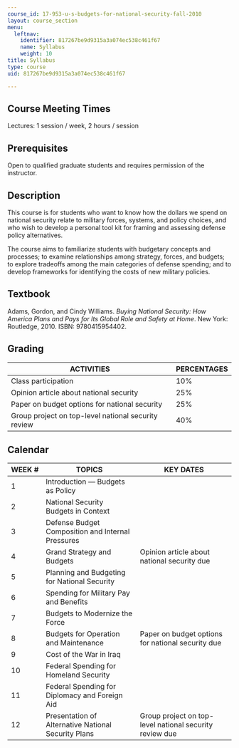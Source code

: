 ```yaml
---
course_id: 17-953-u-s-budgets-for-national-security-fall-2010
layout: course_section
menu:
  leftnav:
    identifier: 817267be9d9315a3a074ec538c461f67
    name: Syllabus
    weight: 10
title: Syllabus
type: course
uid: 817267be9d9315a3a074ec538c461f67

---
```


Course Meeting Times
--------------------

Lectures: 1 session / week, 2 hours / session

Prerequisites
-------------

Open to qualified graduate students and requires permission of the instructor.

Description
-----------

This course is for students who want to know how the dollars we spend on national security relate to military forces, systems, and policy choices, and who wish to develop a personal tool kit for framing and assessing defense policy alternatives.

The course aims to familiarize students with budgetary concepts and processes; to examine relationships among strategy, forces, and budgets; to explore tradeoffs among the main categories of defense spending; and to develop frameworks for identifying the costs of new military policies.

Textbook
--------

Adams, Gordon, and Cindy Williams. _Buying National Security: How America Plans and Pays for Its Global Role and Safety at Home_. New York: Routledge, 2010. ISBN: 9780415954402.

Grading
-------

| ACTIVITIES | PERCENTAGES |
| --- | --- |
| Class participation | 10% |
| Opinion article about national security | 25% |
| Paper on budget options for national security | 25% |
| Group project on top-level national security review | 40% 

Calendar
--------

| WEEK # | TOPICS | KEY DATES |
| --- | --- | --- |
| 1 | Introduction — Budgets as Policy | &nbsp; |
| 2 | National Security Budgets in Context | &nbsp; |
| 3 | Defense Budget Composition and Internal Pressures | &nbsp; |
| 4 | Grand Strategy and Budgets | Opinion article about national security due |
| 5 | Planning and Budgeting for National Security | &nbsp; |
| 6 | Spending for Military Pay and Benefits | &nbsp; |
| 7 | Budgets to Modernize the Force | &nbsp; |
| 8 | Budgets for Operation and Maintenance | Paper on budget options for national security due |
| 9 | Cost of the War in Iraq | &nbsp; |
| 10 | Federal Spending for Homeland Security | &nbsp; |
| 11 | Federal Spending for Diplomacy and Foreign Aid | &nbsp; |
| 12 | Presentation of Alternative National Security Plans | Group project on top-level national security review due